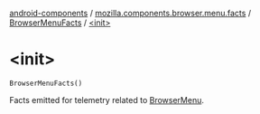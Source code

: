 [android-components](../../index.md) / [mozilla.components.browser.menu.facts](../index.md) / [BrowserMenuFacts](index.md) / [&lt;init&gt;](./-init-.md)

# &lt;init&gt;

`BrowserMenuFacts()`

Facts emitted for telemetry related to [BrowserMenu](#).

